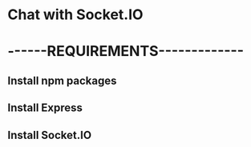 # Chat with Socket.IO

# ------REQUIREMENTS-------------  
## Install npm packages 
## Install Express      
## Install Socket.IO


